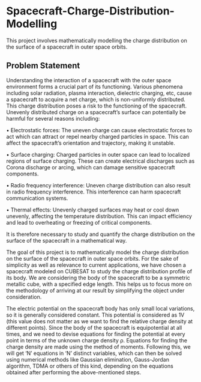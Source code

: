 # Spacecraft-Charge-Distribution-Modelling
This project involves mathematically modelling the charge distribution on the surface of a spacecraft in outer space orbits.
## Problem Statement
Understanding the interaction of a spacecraft with the outer space environment forms a
crucial part of its functioning. Various phenomena including solar radiation, plasma interaction, dielectric charging, etc, cause a spacecraft to acquire a net charge, which is
non-uniformly distributed. This charge distribution poses a risk to the functioning of the
spacecraft. Unevenly distributed charge on a spacecraft’s surface can potentially be harmful
for several reasons including:

• Electrostatic forces: The uneven charge can cause electrostatic forces to act which
can attract or repel nearby charged particles in space. This can affect the spacecraft’s
orientation and trajectory, making it unstable.

• Surface charging: Charged particles in outer space can lead to localized regions of
surface charging. These can create electrical discharges such as Corona discharge or
arcing, which can damage sensitive spacecraft components.

• Radio frequency interference: Uneven charge distribution can also result in radio
frequency interference. This interference can harm spacecraft communication systems.

• Thermal effects: Unevenly charged surfaces may heat or cool down unevenly, affecting the temperature distribution. This can impact efficiency and lead to overheating
or freezing of critical components.

It is therefore necessary to study and quantify the charge distribution on the surface of the
spacecraft in a mathematical way.

The goal of this project is to mathematically model the charge distribution on the surface of the spacecraft in outer space orbits. For the sake of simplicity as well as relevance
to current applications, we have chosen a spacecraft modeled on CUBESAT to study the
charge distribution profile of its body. We are considering the body of the spacecraft to be
a symmetric metallic cube, with a specified edge length. This helps us to focus more on the
methodology of arriving at our result by simplifying the object under consideration.

The electric potential on the spacecraft body has only small local variations, so it is generally
considered constant. This potential is considered as 1V (this value does not matter as
we want to find the relative charge density at different points). Since the body of the
spacecraft is equipotential at all times, and we need to devise equations for finding the
potential at every point in terms of the unknown charge density ρ. Equations for finding
the charge density are made using the method of moments. Following this, we will get ‘N’
equations in ‘N’ distinct variables, which can then be solved using numerical methods like
Gaussian elimination, Gauss-Jordan algorithm, TDMA or others of this kind, depending on
the equations obtained after performing the above-mentioned steps.
